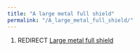 ```yaml
---
title: "A large metal full shield"
permalink: "/A_large_metal_full_shield/"
---
```


1.  REDIRECT [Large metal full
    shield](Large_metal_full_shield "wikilink")